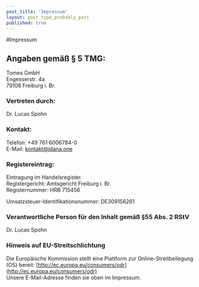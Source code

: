```yaml
---
post_title: 'Impressum'
layout: post_type_probably_post
published: true
---  
```

#Impressum

## Angaben gemäß § 5 TMG:

Tomes GmbH  
Engesserstr. 4a  
79108 Freiburg i. Br.

### Vertreten durch:

Dr. Lucas Spohn

### Kontakt:

Telefon: +49 761 6006784-0  
E-Mail: kontakt@idana.one

### Registereintrag:

Eintragung im Handelsregister.  
Registergericht: Amtsgericht Freiburg i. Br.  
Registernummer: HRB 715456

Umsatzsteuer-Identifikationsnummer: DE309156261

### Verantwortliche Person für den Inhalt gemäß §55 Abs. 2 RStV

Dr. Lucas Spohn  

### Hinweis auf EU-Streitschlichtung

Die Europäische Kommission stellt eine Plattform zur Online-Streitbeilegung (OS) bereit: [http://ec.europa.eu/consumers/odr](http://ec.europa.eu/consumers/odr)  
Unsere E-Mail-Adresse finden sie oben im Impressum.
